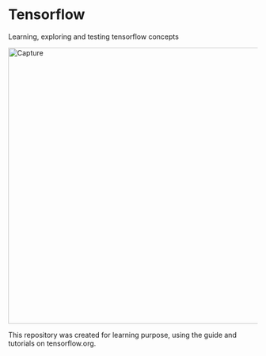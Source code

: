 # Tensorflow
Learning, exploring and testing tensorflow concepts

<img width="557" alt="Capture" src="https://user-images.githubusercontent.com/64710190/211006196-0326bb46-4c01-470b-8e39-7a110374a04e.PNG">

This repository was created for learning purpose, using the guide and tutorials on tensorflow.org.
